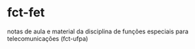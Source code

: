 # fct-fet
notas de aula e material da disciplina de funções especiais para telecomunicações (fct-ufpa)
